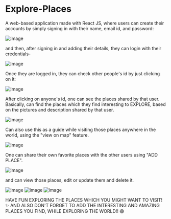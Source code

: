 # Explore-Places
A web-based application made with React JS, where users can create their accounts by simply signing in with their name, email id, and password:

![image](https://user-images.githubusercontent.com/83454075/179263854-db8c6089-6060-4fa1-82a3-65b9a497c995.png)


and then, after signing in and adding their details, they can login with their credentials-

![image](https://user-images.githubusercontent.com/83454075/179264355-16413c71-db5b-4519-beef-c22422f9f15c.png)


Once they are logged in, they can check other people's id by just clicking on it:

![image](https://user-images.githubusercontent.com/83454075/179264559-fddc5e2e-d5d8-4b8d-89ae-88da0f44c4e8.png)


After clicking on anyone's id, one can see the places shared by that user. Basically, can find the places which they find interesting to EXPLORE, based on the pictures and description shared by that user.

![image](https://user-images.githubusercontent.com/83454075/179264862-69339d73-32e8-4785-b47a-88dd04d3659e.png)


Can also use this as a guide while visiting those places anywhere in the world, using the "view on map" feature. 

![image](https://user-images.githubusercontent.com/83454075/179265062-6351033d-211b-466e-a9fd-ef3f2e8329ae.png)


One can share their own favorite places with the other users using "ADD PLACE". 

![image](https://user-images.githubusercontent.com/83454075/179265473-4941abc0-6f85-4c6a-8b9a-fe2cdbdc9dbe.png)


and can view those places, edit or update them and delete it.

![image](https://user-images.githubusercontent.com/83454075/179265716-476dff81-1ddd-43d7-a25a-2def0101904d.png)
![image](https://user-images.githubusercontent.com/83454075/179265832-1af870c0-91c6-423e-b2be-087d60b1f99a.png)
![image](https://user-images.githubusercontent.com/83454075/179265947-fcbb2d3c-9070-4217-8b0e-93fb376fef95.png)


HAVE FUN EXPLORING THE PLACES WHICH YOU MIGHT WANT TO VISIT! ✨
AND ALSO DON'T FORGET TO ADD THE INTERESTING AND AMAZING PLACES YOU FIND, WHILE EXPLORING THE WORLD!! 😄

